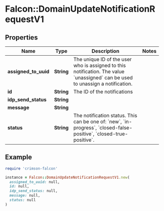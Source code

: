 # Falcon::DomainUpdateNotificationRequestV1

## Properties

| Name | Type | Description | Notes |
| ---- | ---- | ----------- | ----- |
| **assigned_to_uuid** | **String** | The unique ID of the user who is assigned to this notification. The value &#x60;unassigned&#x60; can be used to unassign a notification. |  |
| **id** | **String** | The ID of the notifications |  |
| **idp_send_status** | **String** |  |  |
| **message** | **String** |  |  |
| **status** | **String** | The notification status. This can be one of: &#x60;new&#x60;, &#x60;in-progress&#x60;, &#x60;closed-false-positive&#x60;, &#x60;closed-true-positive&#x60;. |  |

## Example

```ruby
require 'crimson-falcon'

instance = Falcon::DomainUpdateNotificationRequestV1.new(
  assigned_to_uuid: null,
  id: null,
  idp_send_status: null,
  message: null,
  status: null
)
```

